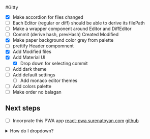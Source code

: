 #Gitty

- [x] Make accordion for files changed
- [ ] Each Editor (regular or diff) should be able to derive its filePath
- [ ] Make a wrapper component around Editor and DiffEditor
- [ ] Commit (derive hash, prevHash) Created Modified
- [x] Make paper background color grey from palette
- [ ] prettify Header compomnent
- [x] Add Modified files
- [x] Add Material UI
  - [x] Drop down for selecting commit
- [ ] Add dark theme
- [ ] Add default settings
  - [ ] Add monaco editor themes
- [ ] Add colors palette
- [ ] Make order no balagan

## Next steps

- [ ] Incorprate this PWA app [react-pwa.surenatoyan.com](https://react-pwa.surenatoyan.com/page-2) [github](https://github.com/suren-atoyan/react-pwa)

<details>
<summary>How do I dropdown?</summary>
<br>
This is how you dropdown.
<br><br>
<pre>
&lt;details&gt;
&lt;summary&gt;How do I dropdown?&lt;&#47;summary&gt;
&lt;br&gt;
This is how you dropdown.
&lt;&#47;details&gt;
</pre>
</details>
